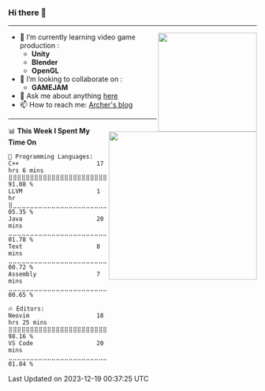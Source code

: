### Hi there 👋
---
<!--
**Archer-du/Archer-du** is a ✨ _special_ ✨ repository because its `README.md` (this file) appears on your GitHub profile.

Here are some ideas to get you started:

- 🔭 I’m currently working on ...
- 🌱 I’m currently learning ...
- 👯 I’m looking to collaborate on ...
- 🤔 I’m looking for help with ...
- 💬 Ask me about ...
- 📫 How to reach me: ...
- 😄 Pronouns: ...
- ⚡ Fun fact: ...
-->
<img align="right" height="200" src="https://github-readme-stats-d5anlpynl-archer-du.vercel.app/api?username=Archer-du&show_icons=true&theme=radical&count_private=true&include_all_commits=true">

- 🌱 I’m currently learning video game production : 
  -  **Unity** 
  -  **Blender** 
  -  **OpenGL**
- 👯 I’m looking to collaborate on : 
  -  **GAMEJAM**
- 💬 Ask me about anything [here](https://github.com/Archer-du/Archer-du/issues)
- 📫 How to reach me: [Archer's blog](https://www.archer-du.top/)

---

<img align="right" height="300" src="https://github-readme-stats-d5anlpynl-archer-du.vercel.app/api/top-langs/?username=Archer-du&theme=radical&hide=css,html">

<!--START_SECTION:waka-->
📊 **This Week I Spent My Time On** 

```text
💬 Programming Languages: 
C++                      17 hrs 6 mins       ⣿⣿⣿⣿⣿⣿⣿⣿⣿⣿⣿⣿⣿⣿⣿⣿⣿⣿⣿⣿⣿⣿⣿⣀⣀   91.08 % 
LLVM                     1 hr                ⣿⣀⣀⣀⣀⣀⣀⣀⣀⣀⣀⣀⣀⣀⣀⣀⣀⣀⣀⣀⣀⣀⣀⣀⣀   05.35 % 
Java                     20 mins             ⣀⣀⣀⣀⣀⣀⣀⣀⣀⣀⣀⣀⣀⣀⣀⣀⣀⣀⣀⣀⣀⣀⣀⣀⣀   01.78 % 
Text                     8 mins              ⣀⣀⣀⣀⣀⣀⣀⣀⣀⣀⣀⣀⣀⣀⣀⣀⣀⣀⣀⣀⣀⣀⣀⣀⣀   00.72 % 
Assembly                 7 mins              ⣀⣀⣀⣀⣀⣀⣀⣀⣀⣀⣀⣀⣀⣀⣀⣀⣀⣀⣀⣀⣀⣀⣀⣀⣀   00.65 % 

🔥 Editors: 
Neovim                   18 hrs 25 mins      ⣿⣿⣿⣿⣿⣿⣿⣿⣿⣿⣿⣿⣿⣿⣿⣿⣿⣿⣿⣿⣿⣿⣿⣿⣿   98.16 % 
VS Code                  20 mins             ⣀⣀⣀⣀⣀⣀⣀⣀⣀⣀⣀⣀⣀⣀⣀⣀⣀⣀⣀⣀⣀⣀⣀⣀⣀   01.84 % 
```


 Last Updated on 2023-12-19 00:37:25 UTC
<!--END_SECTION:waka-->
